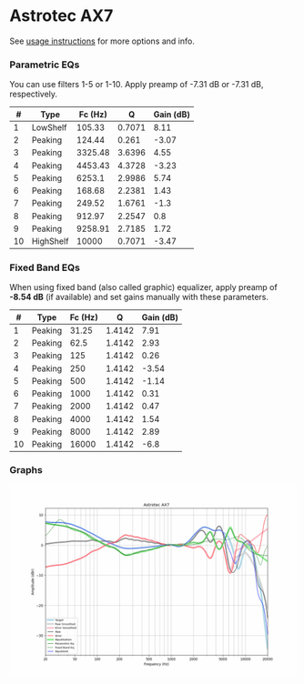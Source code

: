 # Astrotec AX7
See [usage instructions](https://github.com/jaakkopasanen/AutoEq#usage) for more options and info.

### Parametric EQs
You can use filters 1-5 or 1-10. Apply preamp of -7.31 dB or -7.31 dB, respectively.

|   # | Type      |   Fc (Hz) |      Q |   Gain (dB) |
|-----|-----------|-----------|--------|-------------|
|   1 | LowShelf  |    105.33 | 0.7071 |        8.11 |
|   2 | Peaking   |    124.44 | 0.261  |       -3.07 |
|   3 | Peaking   |   3325.48 | 3.6396 |        4.55 |
|   4 | Peaking   |   4453.43 | 4.3728 |       -3.23 |
|   5 | Peaking   |   6253.1  | 2.9986 |        5.74 |
|   6 | Peaking   |    168.68 | 2.2381 |        1.43 |
|   7 | Peaking   |    249.52 | 1.6761 |       -1.3  |
|   8 | Peaking   |    912.97 | 2.2547 |        0.8  |
|   9 | Peaking   |   9258.91 | 2.7185 |        1.72 |
|  10 | HighShelf |  10000    | 0.7071 |       -3.47 |

### Fixed Band EQs
When using fixed band (also called graphic) equalizer, apply preamp of **-8.54 dB** (if available) and set gains manually with these parameters.

|   # | Type    |   Fc (Hz) |      Q |   Gain (dB) |
|-----|---------|-----------|--------|-------------|
|   1 | Peaking |     31.25 | 1.4142 |        7.91 |
|   2 | Peaking |     62.5  | 1.4142 |        2.93 |
|   3 | Peaking |    125    | 1.4142 |        0.26 |
|   4 | Peaking |    250    | 1.4142 |       -3.54 |
|   5 | Peaking |    500    | 1.4142 |       -1.14 |
|   6 | Peaking |   1000    | 1.4142 |        0.31 |
|   7 | Peaking |   2000    | 1.4142 |        0.47 |
|   8 | Peaking |   4000    | 1.4142 |        1.54 |
|   9 | Peaking |   8000    | 1.4142 |        2.89 |
|  10 | Peaking |  16000    | 1.4142 |       -6.8  |

### Graphs
![](./Astrotec%20AX7.png)
